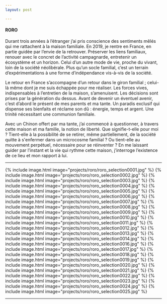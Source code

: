 ```yaml
---
layout: post

---
```

#### RORO

Durant trois années à l’étranger j’ai pris conscience des sentiments mêlés qui me rattachent à la maison familiale. En 2019, je rentre en France, en partie guidée par l’envie de la retrouver. Préserver les liens familiaux, renouer avec le concret de l’activité campagnarde, entretenir un écosystème et un horizon. Celui d’un autre mode de vie, proche du vivant, loin de la société néolibérale. Plus qu’un socle familial, c’est un terrain d’expérimentations à une forme d’indépendance vis-à-vis de la société.

Le retour en France s’accompagne d’un retour dans le giron familial ; celui-là même dont je me suis échappée pour me réaliser. Les forces vives, indispensables à l’entretien de la maison, s’amenuisent. Les décisions sont prises par la génération du dessus. Avant de devenir un éventuel avenir, c’est d’abord le présent de mes parents et ma tante. Un paradis exclusif qui dispense ses bienfaits et réclame son dû : énergie, temps et argent. Une trinité nécessitant une communion familiale.

Avec un Chinon offert par ma tante, j’ai commencé à questionner, à travers cette maison et ma famille, la notion de liberté. Que signifie-t-elle pour moi ? Tient-elle à la possibilité de se retirer, même partiellement, de la société quitte à s'enfermer dans un microcosme familial ? Ou tient-elle au mouvement perpétuel, nécessaire pour se réinventer ? En me laissant guider par l’instant et la vie qui rythme cette maison, j’interroge l’existence de ce lieu et mon rapport à lui.


---
{% include image.html image="projects/roro/roro_selection0001.jpg" %}
{% include image.html image="projects/roro/roro_selection0002.jpg" %}
{% include image.html image="projects/roro/roro_selection0003.jpg" %}
{% include image.html image="projects/roro/roro_selection0004.jpg" %}
{% include image.html image="projects/roro/roro_selection0005.jpg" %}
{% include image.html image="projects/roro/roro_selection0006.jpg" %}
{% include image.html image="projects/roro/roro_selection0007.jpg" %}
{% include image.html image="projects/roro/roro_selection0008.jpg" %}
{% include image.html image="projects/roro/roro_selection0009.jpg" %}
{% include image.html image="projects/roro/roro_selection0010.jpg" %}
{% include image.html image="projects/roro/roro_selection0011.jpg" %}
{% include image.html image="projects/roro/roro_selection0012.jpg" %}
{% include image.html image="projects/roro/roro_selection0013.jpg" %}
{% include image.html image="projects/roro/roro_selection0014.jpg" %}
{% include image.html image="projects/roro/roro_selection0016.jpg" %}
{% include image.html image="projects/roro/roro_selection0017.jpg" %}
{% include image.html image="projects/roro/roro_selection0018.jpg" %}
{% include image.html image="projects/roro/roro_selection0019.jpg" %}
{% include image.html image="projects/roro/roro_selection0020.jpg" %}
{% include image.html image="projects/roro/roro_selection0021.jpg" %}
{% include image.html image="projects/roro/roro_selection0022.jpg" %}
{% include image.html image="projects/roro/roro_selection0023.jpg" %}
{% include image.html image="projects/roro/roro_selection0024.jpg" %}
{% include image.html image="projects/roro/roro_selection0025.jpg" %}


---
